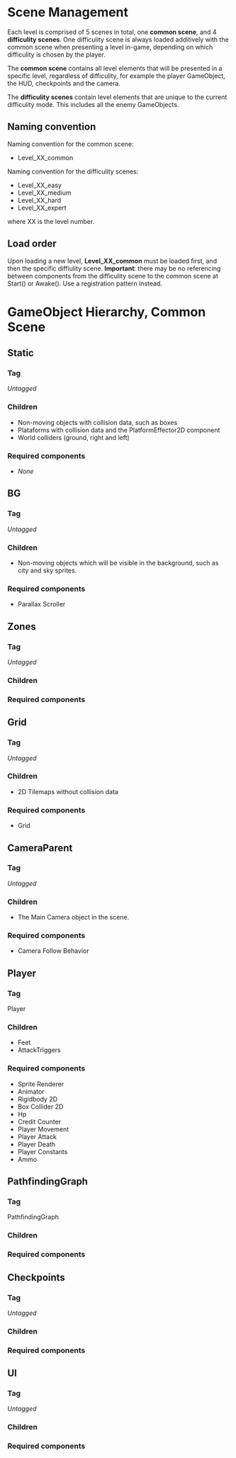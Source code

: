 Scene Management
================

Each level is comprised of 5 scenes in total, one **common scene**, and 4 **difficulity scenes**. One difficulity scene is always loaded additively with the common scene when presenting a level in-game, depending on which difficulity is chosen by the player.

The **common scene** contains all level elements that will be presented in a specific level, regardless of difficulity, for example the player GameObject, the HUD, checkpoints and the camera.

The **difficulity scenes** contain level elements that are unique to the current difficulity mode. This includes all the enemy GameObjects.

Naming convention
-----------------

Naming convention for the common scene:

* Level_XX_common

Naming convention for the difficulity scenes:

* Level_XX_easy
* Level_XX_medium
* Level_XX_hard
* Level_XX_expert

where XX is the level number.

Load order
----------

Upon loading a new level, **Level_XX_common** must be loaded first, and then the specific diffiulity scene. **Important**: there may be no referencing between components from the difficulity scene to the common scene at Start() or Awake(). Use a registration pattern instead.


GameObject Hierarchy, Common Scene
==============================


Static
------------------

### Tag

*Untagged*

### Children

* Non-moving objects with collision data, such as boxes
* Plataforms with collision data and the PlatformEffector2D component
* World colliders (ground, right and left)

### Required components

* *None*


BG
------------------

### Tag

*Untagged*

### Children

* Non-moving objects which will be visible in the background, such as city and sky sprites.

### Required components

* Parallax Scroller


Zones
------------------

### Tag

*Untagged*

### Children

### Required components


Grid
------------------

### Tag

*Untagged*

### Children

* 2D Tilemaps without collision data

### Required components

* Grid


CameraParent
------------------

### Tag

*Untagged*

### Children

* The Main Camera object in the scene.

### Required components

* Camera Follow Behavior

Player
------------------

### Tag

Player

### Children

* Feet
* AttackTriggers

### Required components

* Sprite Renderer
* Animator
* Rigidbody 2D
* Box Collider 2D
* Hp
* Credit Counter
* Player Movement
* Player Attack
* Player Death
* Player Constants
* Ammo


PathfindingGraph
------------------

### Tag

PathfindingGraph

### Children

### Required components


Checkpoints
------------------

### Tag

*Untagged*

### Children

### Required components


UI
------------------

### Tag

*Untagged*

### Children

### Required components
